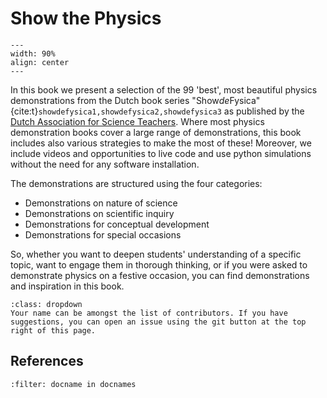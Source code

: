 # Show the Physics

```{figure} figures/cover.jpg
---
width: 90%
align: center
---
```

In this book we present a selection of the 99 'best', most beautiful physics demonstrations from the Dutch book series "Show*de*Fysica" {cite:t}`showdefysica1,showdefysica2,showdefysica3` as published by the <a href="http://nvon.nl" target="_blank">Dutch Association for Science Teachers</a>. Where most physics demonstration books cover a large range of demonstrations, this book includes also various strategies to make the most of these! Moreover, we include videos and opportunities to live code and use python simulations without the need for any software installation.

The demonstrations are structured using the four categories:
* Demonstrations on nature of science
* Demonstrations on scientific inquiry
* Demonstrations for conceptual development
* Demonstrations for special occasions

So, whether you want to deepen students' understanding of a specific topic, want to engage them in thorough thinking, or if you were asked to demonstrate physics on a festive occasion, you can find demonstrations and inspiration in this book. 

```{tip}
:class: dropdown
Your name can be amongst the list of contributors. If you have suggestions, you can open an issue using the git button at the top right of this page.
```

## References
```{bibliography}
:filter: docname in docnames
```